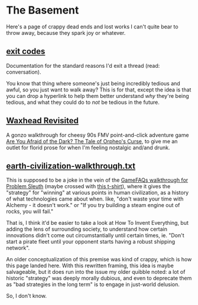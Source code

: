 # The Basement

Here's a page of crappy dead ends and lost works I can't quite bear to throw away, because they spark joy or whatever.

## [exit codes][]

Documentation for the standard reasons I'd exit a thread (read: conversation).

You know that thing where someone's just being incredibly tedious and awful, so you just want to walk away? This is for that, except the idea is that you can drop a hyperlink to help them better understand *why* they're being tedious, and what they could do to *not* be tedious in the future.

## [Waxhead Revisited][]

A gonzo walkthrough for cheesy 90s FMV point-and-click adventure game [Are You Afraid of the Dark? The Tale of Orpheo's Curse](http://orpheoscurse.wikia.com/wiki/The_Tale_of_Orpheo's_Curse), to give me an outlet for florid prose for when I'm feeling nostalgic and/and drunk.

## [earth-civilization-walkthrough.txt][walkthrough]

This is supposed to be a joke in the vein of the [GameFAQs walkthrough for Problem Sleuth](http://www.mspaintadventures.com/?s=4&p=000816) (maybe crossed with [this t-shirt](https://www.topatoco.com/bestshirtever/)), where it gives the "strategy" for "winning" at various points in human civilization, as a history of what technologies came about when. like, "don't waste your time with Alchemy - it doesn't work." or "If you try building a steam engine out of rocks, you will fail."

That is, I think it'd be easier to take a look at How To Invent Everything, but adding the lens of surrounding society, to understand how certain innovations didn't come out circumstantially until certain times, ie. "Don't start a pirate fleet until your opponent starts having a robust shipping network".

An older conceptualization of this premise was kind of crappy, which is how this page landed here. With this rewritten framing, this idea is maybe salvageable, but it does run into the issue my older quibble noted: a lot of historic "strategy" was deeply morally dubious, and even to deprecate them as "bad strategies in the long term" is to engage in just-world delusion.

So, I don't know.

[exit codes]: 118eb717-47fc-4af6-91e3-5d533f942883.md
[Waxhead Revisited]: b88b515a-f237-4ee3-be29-ec06385544a6.md
[walkthrough]: 74280a1e-b327-461d-b62a-e123d09bda0c.md
